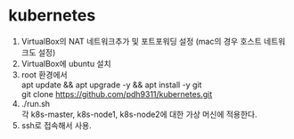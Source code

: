 # kubernetes

1. VirtualBox의 NAT 네트워크추가 및 포트포워딩 설정 (mac의 경우 호스트 네트워크도 설정)
2. VirtualBox에 ubuntu 설치
3. root 환경에서 \
	apt update && apt upgrade -y && apt install -y git \
	git clone https://github.com/pdh9311/kubernetes.git 
4. ./run.sh \
	각 k8s-master, k8s-node1, k8s-node2에 대한 가상 머신에 적용한다.
7. ssh로 접속해서 사용.
